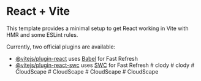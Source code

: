 # React + Vite

This template provides a minimal setup to get React working in Vite with HMR and some ESLint rules.

Currently, two official plugins are available:

- [@vitejs/plugin-react](https://github.com/vitejs/vite-plugin-react/blob/main/packages/plugin-react/README.md) uses [Babel](https://babeljs.io/) for Fast Refresh
- [@vitejs/plugin-react-swc](https://github.com/vitejs/vite-plugin-react-swc) uses [SWC](https://swc.rs/) for Fast Refresh
#   c l o d y  
 #   c l o d y  
 #   C l o u d S c a p e  
 #   C l o u d S c a p e  
 #   C l o u d S c a p e  
 #   C l o u d S c a p e  
 